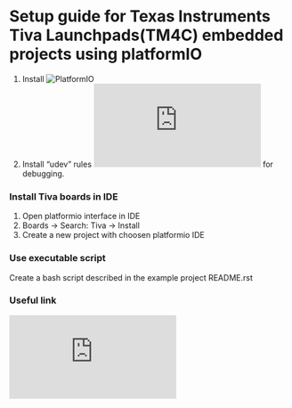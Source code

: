 # Setup guide for Texas Instruments Tiva Launchpads(TM4C) embedded projects using platformIO


1. Install ![PlatformIO](https://www.platformio.org/install/)
2. Install “udev” rules ![99-platformio-udev.rules](https://docs.platformio.org/en/latest/faq.html#faq-udev-rules) for debugging.

### Install Tiva boards in IDE 
1. Open platformio interface in IDE
2. Boards -> Search: Tiva -> Install
3. Create a new project with choosen platformio IDE

### Use executable script
Create a bash script described in the example project README.rst


### Useful link
![PlatformIO titiva latest release notes](https://docs.platformio.org/en/latest/platforms/titiva.html)
